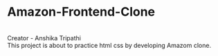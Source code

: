 # Amazon-Frontend-Clone
<br> 
Creator - Anshika Tripathi
<br> 
This project is about to practice html css by developing Amazom clone.
